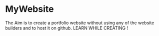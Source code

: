 # MyWebsite
 The Aim is to create a portfolio website without using any of the website builders and to host it on github.
 LEARN WHILE CREATING !
